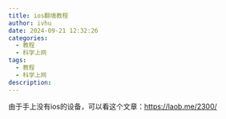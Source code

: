 ```yaml
---
title: ios翻墙教程
author: ivhu
date: 2024-09-21 12:32:26
categories:
  - 教程
  - 科学上网
tags:
  - 教程
  - 科学上网
description:
---
```


由于手上没有ios的设备，可以看这个文章：<https://laob.me/2300/>
